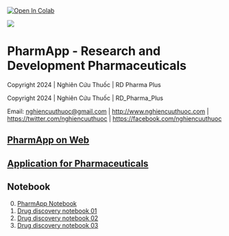 <a href="https://github.com/nghiencuuthuoc/PharmApp/PharmApp.ipynb" target="_parent"><img src="https://colab.research.google.com/assets/colab-badge.svg" alt="Open In Colab"/></a>

![](https://raw.githubusercontent.com/nghiencuuthuoc/PharmApp/master/PharmApp-logo.png)
# PharmApp - Research and Development Pharmaceuticals
Copyright 2024 | Nghiên Cứu Thuốc | RD Pharma Plus

Copyright 2024 | Nghiên Cứu Thuốc | RD_Pharma_Plus

Email: nghiencuuthuoc@gmail.com | http://www.nghiencuuthuoc.com | https://twitter.com/nghiencuuthuoc | https://facebook.com/nghiencuuthuoc

## [PharmApp on Web](http://www.nghiencuuthuoc.com/search/label/PharmApp)

## [Application for Pharmaceuticals](http://www.nghiencuuthuoc.com/search/label/Phan-mem)

## Notebook
0. [PharmApp Notebook](PharmApp.ipynb)
1. [Drug discovery notebook 01](/notebook/Drug_Discovery_01.ipynb)
2. [Drug discovery notebook 02](/notebook/Drug_Discovery_02.ipynb)
3. [Drug discovery notebook 03](/notebook/Drug_Discovery_03.ipynb)

